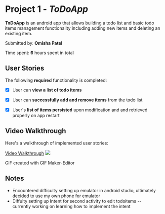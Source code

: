 # Project 1 - *ToDoApp*

**ToDoApp** is an android app that allows building a todo list and basic todo items management functionality including adding new items and deleting an existing item.

Submitted by: **Omisha Patel**

Time spent: **6** hours spent in total

## User Stories

The following **required** functionality is completed:

* [x] User can **view a list of todo items**
* [x] User can **successfully add and remove items** from the todo list
* [x] User's **list of items persisted** upon modification and and retrieved properly on app restart


## Video Walkthrough

Here's a walkthrough of implemented user stories:

[Video Walkthrough](https://imgur.com/a/AccAtzr)
![](app/todo.gif)

GIF created with GIF Maker-Editor

## Notes

* Encountered difficulty setting up emulator in android studio, ultimately decided to use my own phone for emulator
* Diffulty setting up Intent for second activity to edit todoitems -- currently working on learning how to implement the intent

